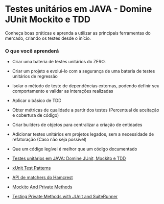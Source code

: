 # Testes unitários em JAVA - Domine JUnit Mockito e TDD
Conheça boas práticas e aprenda a utilizar as principais ferramentas do mercado, criando os testes desde o início.

### O que você aprenderá
- Criar uma bateria de testes unitários do ZERO.
- Criar um projeto e evoluí-lo com a segurança de uma bateria de testes unitários de regressão
- Isolar o método de teste de dependências externas, podendo definir seu comportamento e validar as interações realizadas
- Aplicar o básico de TDD
- Obter métricas de qualidade a partir dos testes (Percentual de aceitação e cobertura de código)
- Criar builders de objetos para centralizar a criação de entidades
- Adicionar testes unitários em projetos legados, sem a necessidade de refatoração (Caso não seja possível)
- Que um código legível é melhor que um código documentado

- [Testes unitários em JAVA: Domine JUnit, Mockito e TDD](https://ibm-learning.udemy.com/course/testes-unitarios-em-java)
- [xUnit Test Patterns](https://martinfowler.com/books/meszaros.html)
- [API de matchers do Hamcrest](https://junit.org/junit4/javadoc/4.12/org/junit/rules/TestRule.html)
- [Mockito And Private Methods](https://github.com/mockito/mockito/wiki/Mockito-And-Private-Methods)
- [Testing Private Methods with JUnit and SuiteRunner](https://www.artima.com/articles/testing-private-methods-with-junit-and-suiterunner)
